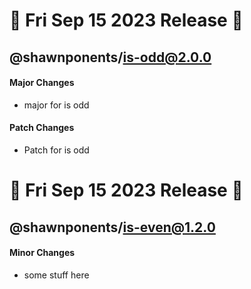 # 🚀 Fri Sep 15 2023 Release 🚀 

## @shawnponents/is-odd@2.0.0

#### Major Changes

- major for is odd

#### Patch Changes

- Patch for is odd









# 🚀 Fri Sep 15 2023 Release 🚀 

## @shawnponents/is-even@1.2.0

#### Minor Changes

- some stuff here









